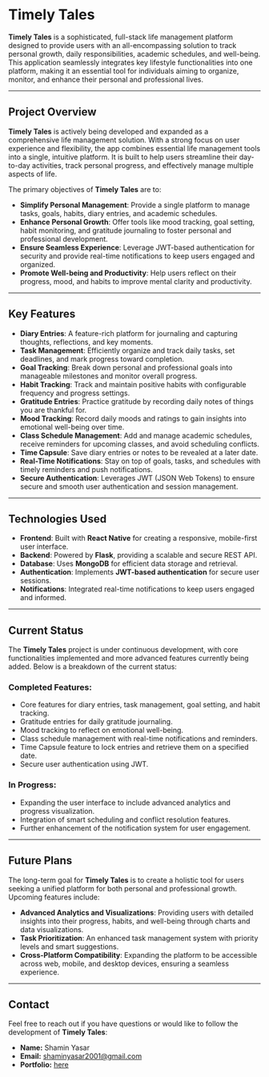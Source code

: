 # Timely Tales

**Timely Tales** is a sophisticated, full-stack life management platform designed to provide users with an all-encompassing solution to track personal growth, daily responsibilities, academic schedules, and well-being. This application seamlessly integrates key lifestyle functionalities into one platform, making it an essential tool for individuals aiming to organize, monitor, and enhance their personal and professional lives.

---

## Project Overview

**Timely Tales** is actively being developed and expanded as a comprehensive life management solution. With a strong focus on user experience and flexibility, the app combines essential life management tools into a single, intuitive platform. It is built to help users streamline their day-to-day activities, track personal progress, and effectively manage multiple aspects of life.

The primary objectives of **Timely Tales** are to:

- **Simplify Personal Management**: Provide a single platform to manage tasks, goals, habits, diary entries, and academic schedules.
- **Enhance Personal Growth**: Offer tools like mood tracking, goal setting, habit monitoring, and gratitude journaling to foster personal and professional development.
- **Ensure Seamless Experience**: Leverage JWT-based authentication for security and provide real-time notifications to keep users engaged and organized.
- **Promote Well-being and Productivity**: Help users reflect on their progress, mood, and habits to improve mental clarity and productivity.

---

## Key Features

- **Diary Entries**: A feature-rich platform for journaling and capturing thoughts, reflections, and key moments.
- **Task Management**: Efficiently organize and track daily tasks, set deadlines, and mark progress toward completion.
- **Goal Tracking**: Break down personal and professional goals into manageable milestones and monitor overall progress.
- **Habit Tracking**: Track and maintain positive habits with configurable frequency and progress settings.
- **Gratitude Entries**: Practice gratitude by recording daily notes of things you are thankful for.
- **Mood Tracking**: Record daily moods and ratings to gain insights into emotional well-being over time.
- **Class Schedule Management**: Add and manage academic schedules, receive reminders for upcoming classes, and avoid scheduling conflicts.
- **Time Capsule**: Save diary entries or notes to be revealed at a later date.
- **Real-Time Notifications**: Stay on top of goals, tasks, and schedules with timely reminders and push notifications.
- **Secure Authentication**: Leverages JWT (JSON Web Tokens) to ensure secure and smooth user authentication and session management.

---

## Technologies Used

- **Frontend**: Built with **React Native** for creating a responsive, mobile-first user interface.
- **Backend**: Powered by **Flask**, providing a scalable and secure REST API.
- **Database**: Uses **MongoDB** for efficient data storage and retrieval.
- **Authentication**: Implements **JWT-based authentication** for secure user sessions.
- **Notifications**: Integrated real-time notifications to keep users engaged and informed.

---

## Current Status

The **Timely Tales** project is under continuous development, with core functionalities implemented and more advanced features currently being added. Below is a breakdown of the current status:

### Completed Features:
- Core features for diary entries, task management, goal setting, and habit tracking.
- Gratitude entries for daily gratitude journaling.
- Mood tracking to reflect on emotional well-being.
- Class schedule management with real-time notifications and reminders.
- Time Capsule feature to lock entries and retrieve them on a specified date.
- Secure user authentication using JWT.

### In Progress:
- Expanding the user interface to include advanced analytics and progress visualization.
- Integration of smart scheduling and conflict resolution features.
- Further enhancement of the notification system for user engagement.

---

## Future Plans

The long-term goal for **Timely Tales** is to create a holistic tool for users seeking a unified platform for both personal and professional growth. Upcoming features include:

- **Advanced Analytics and Visualizations**: Providing users with detailed insights into their progress, habits, and well-being through charts and data visualizations.
- **Task Prioritization**: An enhanced task management system with priority levels and smart suggestions.
- **Cross-Platform Compatibility**: Expanding the platform to be accessible across web, mobile, and desktop devices, ensuring a seamless experience.

---

## Contact

Feel free to reach out if you have questions or would like to follow the development of **Timely Tales**:

- **Name:** Shamin Yasar
- **Email:** shaminyasar2001@gmail.com
- **Portfolio:** [here](https://shamin-portfolio.netlify.app/)
